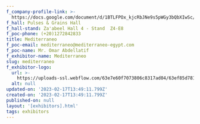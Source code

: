 ```yaml
---
f_company-profile-link: >-
  https://docs.google.com/document/d/1BTLFPOx_kjcRbJNe9s5pWGy3bQbXIwSc/edit?usp=share_link&ouid=111844397792848099856&rtpof=true&sd=true
f_hall: Pulses & Grains Hall
f_hall-stand: Za'abeel Hall 4 - Stand  Z4-E8
f_poc-phone: (+20)1272842833
title: Mediterraneo
f_poc-email: mediterraneo@mediterraneo-egypt.com
f_poc-name: Mr. Omar Abdellatif
f_exhibitor-name: Mediterraneo
slug: mediterraneo
f_exhibitor-logo:
  url: >-
    https://uploads-ssl.webflow.com/63e7e60f7073806c8317ad04/63ef85d781c8bb67aed666d1_NWI5ZQ.jpeg
  alt: null
updated-on: '2023-02-17T13:49:11.799Z'
created-on: '2023-02-17T13:49:11.799Z'
published-on: null
layout: '[exhibitors].html'
tags: exhibitors
---
```



